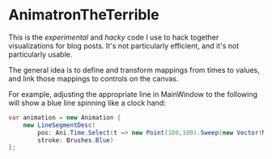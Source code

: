 AnimatronTheTerrible
====================

This is the *experimental* and *hacky* code I use to hack together visualizations for blog posts. It's not particularly efficient, and it's not particularly usable.

The general idea is to define and transform mappings from times to values, and link those mappings to controls on the canvas.

For example, adjusting the appropriate line in MainWindow to the following will show a blue line spinning like a clock hand:

```C#
var animation = new Animation {
    new LineSegmentDesc(
        pos: Ani.Time.Select(t => new Point(100,100).Sweep(new Vector(Math.Cos(t.TotalSeconds), Math.Sin(t.TotalSeconds))*100)),
        stroke: Brushes.Blue)
};
```

